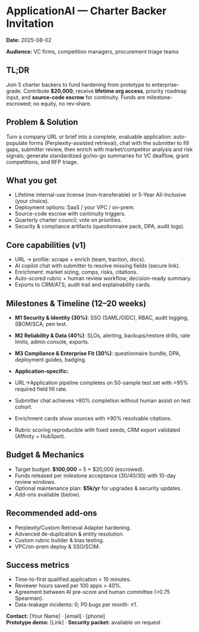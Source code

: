 # ApplicationAI — Charter Backer Invitation
**Date:** 2025-08-02

**Audience:** VC firms, competition managers, procurement triage teams

## TL;DR
Join 5 charter backers to fund hardening from prototype to enterprise-grade. Contribute **$20,000**; receive **lifetime org access**, priority roadmap input, and **source-code escrow** for continuity. Funds are milestone-escrowed; no equity, no rev-share.

## Problem & Solution
Turn a company URL or brief into a complete, evaluable application: auto-populate forms (Perplexity-assisted retrieval), chat with the submitter to fill gaps, submitter review, then enrich with market/competitor analysis and risk signals; generate standardized go/no-go summaries for VC dealflow, grant competitions, and RFP triage.

## What you get
- Lifetime internal-use license (non-transferable) or 5-Year All-Inclusive (your choice).
- Deployment options: SaaS / your VPC / on-prem.
- Source-code escrow with continuity triggers.
- Quarterly charter council; vote on priorities.
- Security & compliance artifacts (questionnaire pack, DPA, audit logs).

## Core capabilities (v1)
- URL → profile: scrape + enrich (team, traction, docs).
- AI copilot chat with submitter to resolve missing fields (secure link).
- Enrichment: market sizing, comps, risks, citations.
- Auto-scored rubric + human review workflow; decision-ready summary.
- Exports to CRM/ATS; audit trail and explainability cards.

## Milestones & Timeline (12–20 weeks)
- **M1 Security & Identity (30%)**: SSO (SAML/OIDC), RBAC, audit logging, SBOM/SCA, pen test.
- **M2 Reliability & Data (40%)**: SLOs, alerting, backups/restore drills, rate limits, admin console, exports.
- **M3 Compliance & Enterprise Fit (30%)**: questionnaire bundle, DPA, deployment guides, badging.

- **Application-specific:**
- URL→Application pipeline completes on 50-sample test set with >95% required field fill rate.
- Submitter chat achieves >80% completion without human assist on test cohort.
- Enrichment cards show sources with ≥90% resolvable citations.
- Rubric scoring reproducible with fixed seeds; CRM export validated (Affinity + HubSpot).

## Budget & Mechanics
- Target budget: **$100,000** = 5 × $20,000 (escrowed).
- Funds released per milestone acceptance (30/40/30) with 10-day review windows.
- Optional maintenance plan: **$5k/yr** for upgrades & security updates.
- Add-ons available (below).

## Recommended add-ons
- Perplexity/Custom Retrieval Adapter hardening.
- Advanced de-duplication & entity resolution.
- Custom rubric builder & bias testing.
- VPC/on-prem deploy & SSO/SCIM.

## Success metrics
- Time-to-first qualified application < 10 minutes.
- Reviewer hours saved per 100 apps > 40%.
- Agreement between AI pre-score and human committee (>0.75 Spearman).
- Data-leakage incidents: 0; P0 bugs per month: ≤1.

**Contact:** [Your Name] · [email] · [phone]  
**Prototype demo:** [Link] · **Security packet:** available on request
